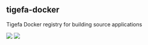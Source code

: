 ## tigefa-docker

Tigefa Docker registry for building source applications

[![](https://images.microbadger.com/badges/image/tigefa/tigefa-nightly.svg)](https://microbadger.com/images/tigefa/tigefa-nightly "Get your own image badge on microbadger.com") [![](https://images.microbadger.com/badges/version/tigefa/tigefa-nightly.svg)](https://microbadger.com/images/tigefa/tigefa-nightly "Get your own version badge on microbadger.com")
